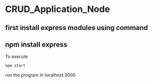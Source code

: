 # CRUD_Application_Node
first install express modules using command
-------
npm install express
-------
To execute
```
npm start
```
run the program in localhost:3000
